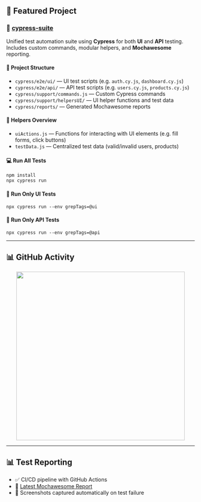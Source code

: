 <h2>🚀 Featured Project</h2>

<h3>🧪 <a href="https://github.com/lrisch-l/cypress-suite">cypress-suite</a></h3>
<p>Unified test automation suite using <strong>Cypress</strong> for both <strong>UI</strong> and <strong>API</strong> testing. Includes custom commands, modular helpers, and <strong>Mochawesome</strong> reporting.</p>

<h4>📁 Project Structure</h4>
<ul>
  <li><code>cypress/e2e/ui/</code> — UI test scripts (e.g. <code>auth.cy.js</code>, <code>dashboard.cy.js</code>)</li>
  <li><code>cypress/e2e/api/</code> — API test scripts (e.g. <code>users.cy.js</code>, <code>products.cy.js</code>)</li>
  <li><code>cypress/support/commands.js</code> — Custom Cypress commands</li>
  <li><code>cypress/support/helpersUI/</code> — UI helper functions and test data</li>
  <li><code>cypress/reports/</code> — Generated Mochawesome reports</li>
</ul>

<h4>🧠 Helpers Overview</h4>
<ul>
  <li><code>uiActions.js</code> — Functions for interacting with UI elements (e.g. fill forms, click buttons)</li>
  <li><code>testData.js</code> — Centralized test data (valid/invalid users, products)</li>
</ul>

<h4>💻 Run All Tests</h4>
<pre><code>npm install
npx cypress run</code></pre>

<h4>🎯 Run Only UI Tests</h4>
<pre><code>npx cypress run --env grepTags=@ui</code></pre>

<h4>🔬 Run Only API Tests</h4>
<pre><code>npx cypress run --env grepTags=@api</code></pre>

<hr />

<h2>📊 GitHub Activity</h2>

<p align="center">
  <img src="https://github-readme-stats.vercel.app/api?username=lrisch-l&show_icons=true&theme=github_dark" width="450"/>
</p>

<hr />

<h2>📊 Test Reporting</h2>

<ul>
  <li>✅ CI/CD pipeline with GitHub Actions</li>
  <li>📄 <a href="https://github.com/lrisch-l/cypress-suite/tree/main/cypress/reports">Latest Mochawesome Report</a></li>
  <li>📸 Screenshots captured automatically on test failure</li>
</ul>
